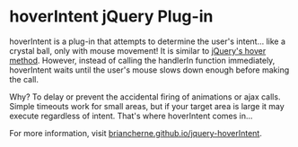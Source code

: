 hoverIntent jQuery Plug-in
==========================

hoverIntent is a plug-in that attempts to determine the user's intent... like a crystal ball, only with mouse movement! It is similar to [jQuery's hover method](http://api.jquery.com/hover/). However, instead of calling the handlerIn function immediately, hoverIntent waits until the user's mouse slows down enough before making the call.

Why? To delay or prevent the accidental firing of animations or ajax calls. Simple timeouts work for small areas, but if your target area is large it may execute regardless of intent. That's where hoverIntent comes in...

For more information, visit [briancherne.github.io/jquery-hoverIntent](//briancherne.github.io/jquery-hoverIntent/).
